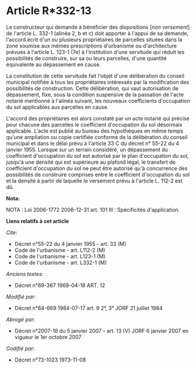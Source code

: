 # Article R*332-13

Le constructeur qui demande à bénéficier des dispositions [*non versement*] de l'article L. 332-1 (alinéa 2, b et c) doit
apporter à l'appui de sa demande, l'accord écrit d'un ou plusieurs propriétaires de parcelles situées dans la zone soumise
aux mêmes prescriptions d'urbanisme ou d'architecture prévues à l'article L. 123-1 (7e) à l'institution d'une servitude qui
réduit les possibilités de construire, sur sa ou leurs parcelles, d'une quantité équivalente au dépassement en cause.

La constitution de cette servitude fait l'objet d'une délibération du conseil municipal notifiée à tous les propriétaires
intéressés par la modification des possibilités de construction. Cette délibération, qui vaut autorisation de dépassement,
fixe, sous la condition suspensive de la passation de l'acte notarié mentionné à l'alinéa suivant, les nouveaux coefficients
d'occupation du sol applicables aux parcelles en cause.

L'accord des propriétaires est alors constaté par un acte notarié qui précise pour chacune des parcelles le coefficient
d'occupation du sol désormais applicable. L'acte est publié au bureau des hypothèques en même temps qu'une ampliation ou
copie certifiée conforme de la délibération du conseil municipal et dans le délai prévu à l'article 33 C du décret n° 55-22
du 4 janvier 1955. Lorsque sur un terrain considéré, un dépassement du coefficient d'occupation du sol est autorisé par le
plan d'occupation du sol, jusqu'à une densité qui est supérieure au plafond légal, le transfert de coefficient d'occupation
du sol ne peut être autorisé qu'à concurrence des possibilités de construire comprises entre le coefficient d'occupation du
sol et la densité à partir de laquelle le versement prévu à l'article L. 112-2 est dû.

**Nota:**

NOTA : Loi 2006-1772 2006-12-31 art. 101 III : Spécificités d'application.

**Liens relatifs à cet article**

_Cite_:

  - Décret n°55-22 du 4 janvier 1955 - art. 33 (M)
  - Code de l'urbanisme - art. L112-2 (M)
  - Code de l'urbanisme - art. L123-1 (M)
  - Code de l'urbanisme - art. L332-1 (M)

_Anciens textes_:

  - Décret n°69-367 1969-04-18 ART. 12

_Modifié par_:

  - Décret n°84-669 1984-07-17 art. 9 2°, 3° JORF 21 juillet 1984

_Abrogé par_:

  - Décret n°2007-18 du 5 janvier 2007 - art. 13 (V) JORF 6 janvier 2007 en vigueur le 1er octobre 2007

_Codifié par_:

  - Décret n°73-1023 1973-11-08
